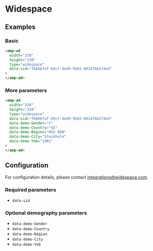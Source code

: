 # Widespace

## Examples

### Basic

```html
<amp-ad
  width="320"
  height="320"
  type="widespace"
  data-sid="f666bfaf-69cf-4ed9-9262-08247bb274e4"
>
</amp-ad>
```

### More parameters

```html
<amp-ad
  width="320"
  height="320"
  type="widespace"
  data-sid="f666bfaf-69cf-4ed9-9262-08247bb274e4"
  data-demo-Gender="F"
  data-demo-Country="SE"
  data-demo-Region="W1U 8EW"
  data-demo-City="Stockholm"
  data-demo-Yob="1981"
>
</amp-ad>
```

## Configuration

For configuration details, please contact integrations@widespace.com.

### Required parameters

-   `data-sid`

### Optional demography parameters

-   `data-demo-Gender`
-   `data-demo-Country`
-   `data-demo-Region`
-   `data-demo-City`
-   `data-demo-Yob`
